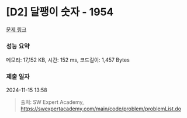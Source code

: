 # [D2] 달팽이 숫자 - 1954 

[문제 링크](https://swexpertacademy.com/main/code/problem/problemDetail.do?contestProbId=AV5PobmqAPoDFAUq) 

### 성능 요약

메모리: 17,152 KB, 시간: 152 ms, 코드길이: 1,457 Bytes

### 제출 일자

2024-11-15 13:58



> 출처: SW Expert Academy, https://swexpertacademy.com/main/code/problem/problemList.do